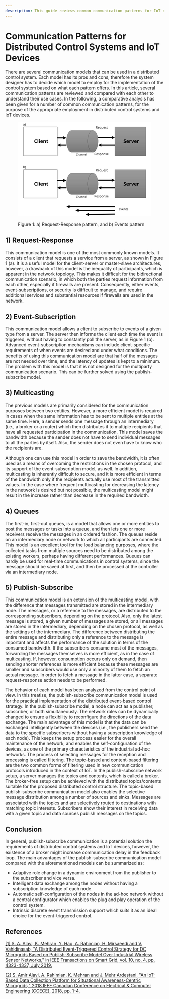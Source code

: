 ```yaml
---
description: This guide reviews common communication patterns for IoT devices and distributed control systems.
---
```

# Communication Patterns for Distributed Control Systems and IoT Devices

There are several communication models that can be used in a distributed control system. Each model has its pros and cons, therefore the system designer has to decide which model to employ for the implementation of the control system based on what each pattern offers. In this article, several communication patterns are reviewed and compared with each other to understand their use cases. In the following, a comparative analysis has been given for a number of common communication patterns, for the purpose of the appropriate employment in distributed control systems and IoT devices.

<figure markdown>

  ![a) Request-Response pattern, and b) Events pattern](images/request-response-events.svg)
  <figcaption>Figure 1: a) Request-Response pattern, and b) Events pattern</figcaption>
</figure>


## 1) Request-Response
This communication model is one of the most commonly known models. It consists of a client that requests a service from a server, as shown in Figure 1 (a). It is a useful model for the client-server or master-slave architectures, however, a drawback of this model is the inequality of participants, which is apparent in the network topology. This makes it difficult for the bidirectional communication scenario, in which both the parties request information from each other, especially if firewalls are present. Consequently, either events, event-subscriptions, or security is difficult to manage, and require additional services and substantial resources if firewalls are used in the network.

## 2) Event-Subscription
This communication model allows a client to subscribe to events of a given type from a server. The server then informs the client each time the event is triggered, without having to constantly poll the server, as in Figure 1 (b). Advanced event-subscription mechanisms can include client-­specific requirements of when events are desired and under what conditions. The benefits of using this communication model are that half of the messages are not needed over time, and the latency of updates is kept to a minimum. The problem with this model is that it is not designed for the multiparty communication scenario. This can be further solved using the publish-subscribe model.

## 3) Multicasting
The previous models are primarily considered for the communication purposes between two entities. However, a more efficient model is required in cases when the same information has to be sent to multiple entities at the same time. Here, a sender sends one message through an intermediary (i.e., a broker or a router) which then distributes it to multiple recipients that have all requested participation in the communication. This model saves the bandwidth because the sender does not have to send individual messages to all the parties by itself. Also, the sender does not even have to know who the recipients are.

Although one can use this model in order to save the bandwidth, it is often used as a means of overcoming the restrictions in the chosen protocol, and its support of the event-subscription model, as well. In addition, multicasting is inherently difficult to secure, and it is more efficient in terms of the bandwidth only if the recipients actually use most of the transmitted values. In the case where frequent multicasting for decreasing the latency in the network is desired but not possible, the multicasting model might result in the increase rather than decrease in the required bandwidth.

## 4) Queues
The first-in, first-out queues, is a model that allows one or more entities to post the messages or tasks into a queue, and then lets one or more receivers receive the messages in an ordered fashion. The queues reside on an intermediary node or network to which all participants are connected. This model is an excellent tool for the load balancing purposes, where the collected tasks from multiple sources need to be distributed among the existing workers, perhaps having different performances. Queues can hardly be used for real-time communications in control systems, since the message should be saved at first, and then be processed at the controller via an intermediary node.

## 5) Publish-Subscribe
This communication model is an extension of the multicasting model, with the difference that messages transmitted are stored in the intermediary node. The messages, or a reference to the messages, are distributed to the corresponding subscribers, depending on the protocol. Also, only the latest message is stored, a given number of messages are stored, or all messages are stored in the intermediary, depending on the chosen protocol, as well as the settings of the intermediary. The difference between distributing the entire message and distributing only a reference to the message is important and affects the performance of the solution in terms of the consumed bandwidth. If the subscribers consume most of the messages, forwarding the messages themselves is more efficient, as in the case of multicasting. If, however, consumption occurs only on demand, then sending shorter references is more efficient because these messages are smaller and subscribers would use only a minority of them to fetch an actual message. In order to fetch a message in the latter case, a separate request-response action needs to be performed.

The behavior of each model has been analyzed from the control point of view. In this treatise, the publish-subscribe communication model is used for the practical implementation of the distributed event-based control strategy. In the publish-subscribe model, a node can act as a publisher, subscriber, or both simultaneously. The network roles can be dynamically changed to ensure a flexibility to reconfigure the directions of the data exchange. The main advantage of this model is that the data can be exchanged intelligently between the devices (i.e., the publishers send the data to the specific subscribers without having a subscription knowledge of each node). This keeps the setup process easier for the overall maintenance of the network, and enables the self-configuration of the devices, as one of the primary characteristics of the industrial ad-hoc networks. The process of selecting messages for the reception and processing is called filtering. The topic-based and content-based filtering are the two common forms of filtering used in new communication protocols introduced in the context of IoT. In the publish-subscribe network setup, a server manages the topics and contents, which is called a broker. The broker-free setup can be achieved with the distributed topics/contents suitable for the proposed distributed control structure. The topic-based publish-subscribe communication model also enables the selective message distribution among a number of sources and sinks. Messages are associated with the topics and are selectively routed to destinations with matching topic interests. Subscribers show their interest in receiving data with a given topic and data sources publish messages on the topics.

## Conclusion
In general, publish-subscribe communication is a potential solution the requirements of distributed control systems and IoT devices, however, the existence of a broker might increase communication delay in the feedback loop. The main advantages of the publish-subscribe communication model compared with the aforementioned models can be summarized as:

- Adaptive role change in a dynamic environment from the publisher to the subscriber and vice versa.
- Intelligent data exchange among the nodes without having a subscription knowledge of each node.
- Automatic self-configuration of the nodes in the ad-hoc network without a central configurator which enables the plug and play operation of the control system.
- Intrinsic discrete event transmission support which suits it as an ideal choice for the event-triggered control.

## References

[[1] S. A. Alavi, K. Mehran, Y. Hao, A. Rahimian, H. Mirsaeedi and V. Vahidinasab, "A Distributed Event-Triggered Control Strategy for DC Microgrids Based on Publish-Subscribe Model Over Industrial Wireless Sensor Networks," in IEEE Transactions on Smart Grid, vol. 10, no. 4, pp. 4323-4337, July 2019.](https://ieeexplore.ieee.org/abstract/document/8444726)

[[2] S. Amir Alavi, A. Rahimian, K. Mehran and J. Mehr Ardestani, "An IoT-Based Data Collection Platform for Situational Awareness-Centric Microgrids," 2018 IEEE Canadian Conference on Electrical & Computer Engineering (CCECE), 2018, pp. 1-4.](https://ieeexplore.ieee.org/abstract/document/8447718)
